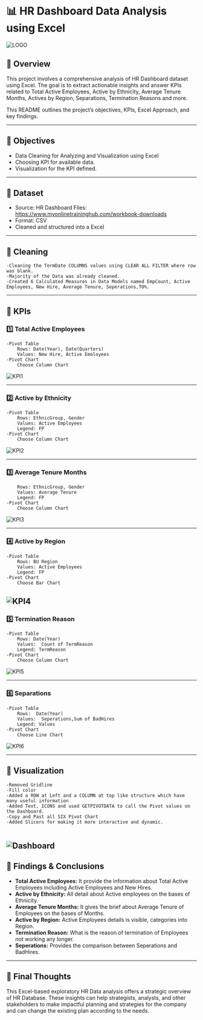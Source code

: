 # 📊 HR Dashboard Data Analysis using Excel
![LOGO](https://github.com/analyticsaq/HR_DashBoard_Excel/blob/main/Logo.jpg)

## 📌 Overview

This project involves a comprehensive analysis of HR Dashboard dataset using Excel. The goal is to extract actionable insights and answer KPIs related to Total Active Employees, Active by Ethnicity, Average Tenure Months, Actives by Region, Separations, Termination Reasons and more.

This README outlines the project’s objectives, KPIs, Excel Approach, and key findings.

---

## 🎯 Objectives

- Data Cleaning for Analyzing and Visualization using Excel
- Choosing KPI for available data.
- Visualization for the KPI defined.

---

## 📁 Dataset

- Source: HR Dashboard Files: https://www.myonlinetraininghub.com/workbook-downloads
- Format: CSV
- Cleaned and structured into a Excel

---

## 🧱 Cleaning

```
-Cleaning the TermDate COLUMNS values using CLEAR ALL FILTER where row was blank.
-Majority of the Data was already cleaned.
-Created 6 Calculated Measures in Data Models named EmpCount, Active Employees, New Hire, Average Tenure, Seperations,TO%.

```

---

## 🧠 KPIs

### 1️⃣ Total Active Employees

```
-Pivot Table
	Rows: Date(Year), Date(Quarters)
	Values: New Hire, Active Emoloyees
-Pivot Chart
	Choose Column Chart

```
![KPI1](https://github.com/analyticsaq/HR_DashBoard_Excel/blob/main/KPI1.png)

---

### 2️⃣ Active by Ethnicity

```
-Pivot Table
	Rows: EthnicGroup, Gender
	Values: Active Employees
    Legend: FP
-Pivot Chart
	Choose Column Chart

```
![KPI2](https://github.com/analyticsaq/HR_DashBoard_Excel/blob/main/KPI2.png)

---

### 3️⃣ Average Tenure Months

```
	Rows: EthnicGroup, Gender
	Values: Average Tenure
    Legend: FP
-Pivot Chart
	Choose Column Chart

```
![KPI3](https://github.com/analyticsaq/HR_DashBoard_Excel/blob/main/KPI3.png)

---

### 4️⃣ Active by Region

```
-Pivot Table
	Rows: BU Region
	Values: Active Employees
    Legend: FP
-Pivot Chart
	Choose Bar Chart

```
![KPI4](https://github.com/analyticsaq/HR_DashBoard_Excel/blob/main/KPI4.png)
---

### 5️⃣ Termination Reason

```
-Pivot Table
	Rows: Date(Year)
	Values:  Count of TermReason
    Legend: TermReason
-Pivot Chart
	Choose Column Chart

```
![KPI5](https://github.com/analyticsaq/HR_DashBoard_Excel/blob/main/KPI5.png)

---

### 6️⃣ Separations

```
-Pivot Table
	Rows:  Date(Year)
	Values:  Seperations,Sum of BadHires
    Legend: Values
-Pivot Chart
	Choose Line Chart

```
![KPI6](https://github.com/analyticsaq/HR_DashBoard_Excel/blob/main/KPI6.png)

---


## 🎦 Visualization

```
-Removed Gridline
-Fill color
-Added a ROW at Left and a COLUMN at top like structure which have many useful information
-Added Text, ICONS and used GETPIVOTDATA to call the Pivot values on the Dashboard.
-Copy and Past all SIX Pivot Chart
-Added Slicers for making it more interactive and dynamic.


```
![Dashboard](https://github.com/analyticsaq/Project_SQL_Netflix/blob/main/Dashboard.png)
---

## 📌 Findings & Conclusions

- **Total Active Employees:** It provide the information about Total Active Employees including Active Employees and New Hires.  
- **Active by Ethnicity:** All detail about Active employees on the bases of Ethnicity.
- **Average Tenure Months:** It gives the brief about Average Tenure of Employees on the bases of Months.
- **Active by Region:**  Active Employees details is visible, categories into Region.
- **Termination Reason:** What is the reason of termination of Employees not working any longer. 
- **Seperations:** Provides the comparison between Seperations and BadHires.

---

## 🚀 Final Thoughts

This Excel-based exploratory HR Data analysis offers a strategic overview of HR Database. These insights can help strategists, analysts, and other stakeholders to make impactful planning and strategies for the company and can change the existing plan according to the needs.
